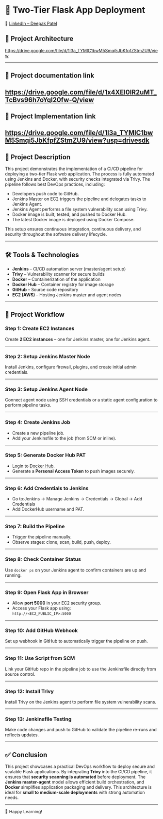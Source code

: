 # 🚀 Two-Tier Flask App Deployment

🔗 [LinkedIn – Deepak Patel](https://www.linkedin.com/in/deepakpatel02/)

## 📌 Project Architecture
https://drive.google.com/file/d/1I3a_TYMlC1bwM5Smqi5JbKfpfZStmZU9/view

---
## 📌 Project documentation link
https://drive.google.com/file/d/1x4XEl0IR2uMT_TcBvs96h7oYql20fw-Q/view
---
## 📌 Project Implementation link
https://drive.google.com/file/d/1I3a_TYMlC1bwM5Smqi5JbKfpfZStmZU9/view?usp=drivesdk
---

## 📄 Project Description

This project demonstrates the implementation of a CI/CD pipeline for deploying a two-tier Flask web application. The process is fully automated using Jenkins and Docker, with security checks integrated via Trivy. The pipeline follows best DevOps practices, including:

- Developers push code to GitHub.
- Jenkins Master on EC2 triggers the pipeline and delegates tasks to Jenkins Agent.
- Jenkins Agent performs a file system vulnerability scan using Trivy.
- Docker image is built, tested, and pushed to Docker Hub.
- The latest Docker image is deployed using Docker Compose.

This setup ensures continuous integration, continuous delivery, and security throughout the software delivery lifecycle.

---

## 🛠️ Tools & Technologies

- **Jenkins** – CI/CD automation server (master/agent setup)
- **Trivy** – Vulnerability scanner for secure builds
- **Docker** – Containerization of the application
- **Docker Hub** – Container registry for image storage
- **GitHub** – Source code repository
- **EC2 (AWS)** – Hosting Jenkins master and agent nodes

---

## 🔄 Project Workflow

### Step 1: Create EC2 Instances  
Create **2 EC2 instances** – one for Jenkins master, one for Jenkins agent.

---

### Step 2: Setup Jenkins Master Node  
Install Jenkins, configure firewall, plugins, and create initial admin credentials.

---

### Step 3: Setup Jenkins Agent Node  
Connect agent node using SSH credentials or a static agent configuration to perform pipeline tasks.

---

### Step 4: Create Jenkins Job  
- Create a new pipeline job.
- Add your Jenkinsfile to the job (from SCM or inline).

---

### Step 5: Generate Docker Hub PAT  
- Login to [Docker Hub](https://hub.docker.com).
- Generate a **Personal Access Token** to push images securely.

---

### Step 6: Add Credentials to Jenkins  
- Go to:Jenkins → Manage Jenkins → Credentials → Global → Add Credentials
- Add DockerHub username and PAT.

---

### Step 7: Build the Pipeline  
- Trigger the pipeline manually.
- Observe stages: clone, scan, build, push, deploy.

---

### Step 8: Check Container Status  
Use `docker ps` on your Jenkins agent to confirm containers are up and running.

---

### Step 9: Open Flask App in Browser  
- Allow **port 5000** in your EC2 security group.
- Access your Flask app using:  
  `http://<EC2_PUBLIC_IP>:5000`

---

### Step 10: Add GitHub Webhook  
Set up webhook in GitHub to automatically trigger the pipeline on push.

---

### Step 11: Use Script from SCM  
Link your GitHub repo in the pipeline job to use the Jenkinsfile directly from source control.

---

### Step 12: Install Trivy  
Install Trivy on the Jenkins agent to perform file system vulnerability scans.

---

### Step 13: Jenkinsfile Testing  
Make code changes and push to GitHub to validate the pipeline re-runs and reflects updates.

---

## ✅ Conclusion

This project showcases a practical DevOps workflow to deploy secure and scalable Flask applications. By integrating **Trivy** into the CI/CD pipeline, it ensures that **security scanning is automated** before deployment. The **Jenkins master-agent** model allows efficient build orchestration, and **Docker** simplifies application packaging and delivery. This architecture is ideal for **small to medium-scale deployments** with strong automation needs.

---

🔧 Happy Learning!

